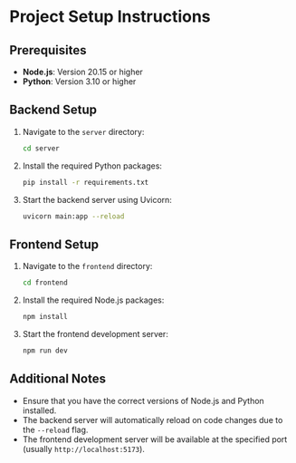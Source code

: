 # Project Setup Instructions

## Prerequisites

- **Node.js**: Version 20.15 or higher
- **Python**: Version 3.10 or higher

## Backend Setup

1. Navigate to the `server` directory:
    ```sh
    cd server
    ```

2. Install the required Python packages:
    ```sh
    pip install -r requirements.txt
    ```

3. Start the backend server using Uvicorn:
    ```sh
    uvicorn main:app --reload
    ```

## Frontend Setup

1. Navigate to the `frontend` directory:
    ```sh
    cd frontend
    ```

2. Install the required Node.js packages:
    ```sh
    npm install
    ```

3. Start the frontend development server:
    ```sh
    npm run dev
    ```

## Additional Notes

- Ensure that you have the correct versions of Node.js and Python installed.
- The backend server will automatically reload on code changes due to the `--reload` flag.
- The frontend development server will be available at the specified port (usually `http://localhost:5173`).
